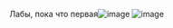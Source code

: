 Лабы, пока что первая![image](https://github.com/user-attachments/assets/e03b9a90-31fd-44b9-91fd-1807b0238007)
![image](https://github.com/user-attachments/assets/827d7d90-dcbd-41fa-8c8e-3d666fc99934)
